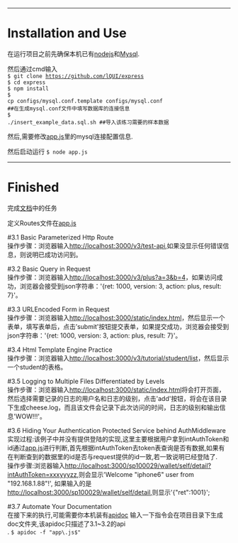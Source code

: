 ***

Installation and Use
==
在运行项目之前先确保本机已有[nodejs](https://nodejs.org/en)和[Mysql](https://dev.mysql.com/doc/refman/5.7/en/installing.html).


然后通过cmd输入<br/>
<code>$ git clone https://github.com/lQUI/express</code><br/>
<code>$ cd express </code><br/>
<code>$ npm install</code><br/>
<code>$ cp configs/mysql.conf.template configs/mysql.conf ##在生成mysql.conf文件中填写数据库的连接信息</code><br/>
<code>$ ./insert_example_data.sql.sh   ##导入该练习需要的样本数据</code><br/>


然后,需要修改[app.js](https://github.com/lQUI/express/blob/master/app.js)里的mysql连接配置信息.

然后启动运行
<code>$ node app.js</code><br/>

***

Finished
==

完成[文档](https://shimo.im/doc/jMyLTKOtyRobZFcB?r=XY7NO9/#magicdomid96)中的任务

定义Routes文件在[app.js](https://github.com/lQUI/express/blob/master/app.js)
 

#3.1 Basic Parameterized Http Route<br/>
操作步骤：浏览器输入[http://localhost:3000/v3/test-api](http://localhost:3000/v3/test-api),如果没显示任何错误信息，则说明已成功访问到。<br/>


#3.2 Basic Query in Request<br/>
操作步骤：浏览器输入[http://localhost:3000/v3/plus?a=3&b=4](http://localhost:3000/v3/plus?a=3&b=4)，如果访问成功，浏览器会接受到json字符串：'{ret: 1000, version: 3, action: plus, result: 7}'。<br/>


#3.3 URLEncoded Form in Request<br/>
操作步骤：浏览器输入[http://localhost:3000/static/index.html](http://localhost:3000/static/index.html)，然后显示一个表单，填写表单后，点击’submit'按钮提交表单，如果提交成功，浏览器会接受到json字符串：'{ret: 1000, version: 3, action: plus, result: 7}'。<br/>


#3.4  Html Template Engine Practice<br/>
操作步骤：浏览器输入[http://localhost:3000/v3/tutorial/student/list](http://localhost:3000/v3/tutorial/student/list)，然后显示一个student的表格。<br/>


#3.5 Logging to Multiple Files Differentiated by Levels<br/>
操作步骤：浏览器输入[http://localhost:3000/static/index.html](http://localhost:3000/v3#ltmfdbl)将会打开页面，然后选择需要记录的日志的用户名和日志的级别，点击'add'按钮，将会在该目录下生成cheese.log，而且该文件会记录下此次访问的时间，日志的级别和输出信息'WOW!!!'。


#3.6 Hiding Your Authentication Protected Service behind AuthMiddleware<br/>
实现过程:该例子中并没有提供登陆的实现,这里主要根据用户拿到intAuthToken和id通过[app.js](https://github.com/lQUI/express/blob/master/app.js)进行判断,首先根据intAuthToken去token表查询是否有数据,如果有在判断查到的数据里的id是否与request提供的id一致,若一致说明已经登陆了.<br/>
操作步骤:浏览器输入[http://localhost:3000/sp100029/wallet/self/detail?intAuthToken=xxxyyyzz](http://localhost:3000/sp100029/wallet/self/detail?intAuthToken=xxxyyyzz),则会显示'Welcome "iphone6" user from "192.168.1.88"!',
如果输入的是[http://localhost:3000/sp100029/wallet/self/detail](http://localhost:3000/sp100029/wallet/self/detail),则显示'{"ret":1001}';<br/>

#3.7 Automate Your Documentation<br/>
在接下来的执行,可能需要你本机装有[apidoc](http://apidocjs.com/index.html#install)
输入一下指令会在项目目录下生成doc文件夹,该apidoc只描述了3.1~3.2的api</br>.
<code>$ apidoc  -f "app\\.js$"</code>



